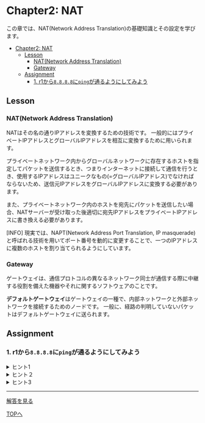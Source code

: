 # Chapter2: NAT

この章では、NAT(Network Address Translation)の基礎知識とその設定を学びます。

- [Chapter2: NAT](#chapter2-nat)
	- [Lesson](#lesson)
		- [NAT(Network Address Translation)](#natnetwork-address-translation)
		- [Gateway](#gateway)
	- [Assignment](#assignment)
		- [1. r1から`8.8.8.8`に`ping`が通るようにしてみよう](#1-r1から8888にpingが通るようにしてみよう)

## Lesson

### NAT(Network Address Translation)

NATはその名の通りIPアドレスを変換するための技術です。
一般的にはプライベートIPアドレスとグローバルIPアドレスを相互に変換するために用いられます。

プライベートネットワーク内からグローバルネットワークに存在するホストを指定してパケットを送信するとき、つまりインターネットに接続して通信を行うとき、使用するIPアドレスはユニークなもの(=グローバルIPアドレス)でなければならないため、送信元IPアドレスをグローバルIPアドレスに変換する必要があります。

また、プライベートネットワーク内のホストを宛先にパケットを送信したい場合、NATサーバーが受け取った後適切に宛先IPアドレスをプライベートIPアドレスに書き換える必要があります。

[INFO]
現実では、NAPT(Network Address Port Translation, IP masquerade)と呼ばれる技術を用いてポート番号を動的に変更することで、一つのIPアドレスに複数のホストを割り当てられるようにしています。

### Gateway

ゲートウェイは、通信プロトコルの異なるネットワーク同士が通信する際に中継する役割を備えた機器やそれに関するソフトウェアのことです。

**デフォルトゲートウェイ**はゲートウェイの一種で、内部ネットワークと外部ネットワークを接続するためのノードです。
一般に、経路の判明していないパケットはデフォルトゲートウェイに送られます。


## Assignment

### 1. r1から`8.8.8.8`に`ping`が通るようにしてみよう

<details>
<summary>ヒント1</summary>

`8.8.8.8`はGoogleの運用するパブリックDNSサーバーです。
プライベートネットワークの外と通信するためにはグローバルIPアドレスを使用する必要があります。
</details>

<details>
<summary>ヒント２</summary>

初期状態では、r1は`8.8.8.8`にパケットを送るための経路を知らないのでパケットを破棄します。
r1にrEXがデフォルトゲートウェイであることを設定する必要があります。
</details>

<details>
<summary>ヒント3</summary>

インターネットに接続しているrEXで、r1から来たパケットの送信元アドレスをグローバルIPアドレスに書き換える必要があります。
NAT時に必要な情報は、「どの範囲から来たパケットにNATを適用するか」です。
</details>

***

[解答を見る](../solutions/nat/README.md)

[TOPへ](../README.md)
